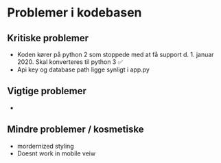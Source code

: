 # Problemer i kodebasen

## Kritiske problemer
- Koden kører på python 2 som stoppede med at få support d. 1. januar 2020. Skal konverteres til python 3 ✅
- Api key og database path ligge synligt i app.py

## Vigtige problemer
- 

## Mindre problemer / kosmetiske 
- mordernized styling
- Doesnt work in mobile veiw
